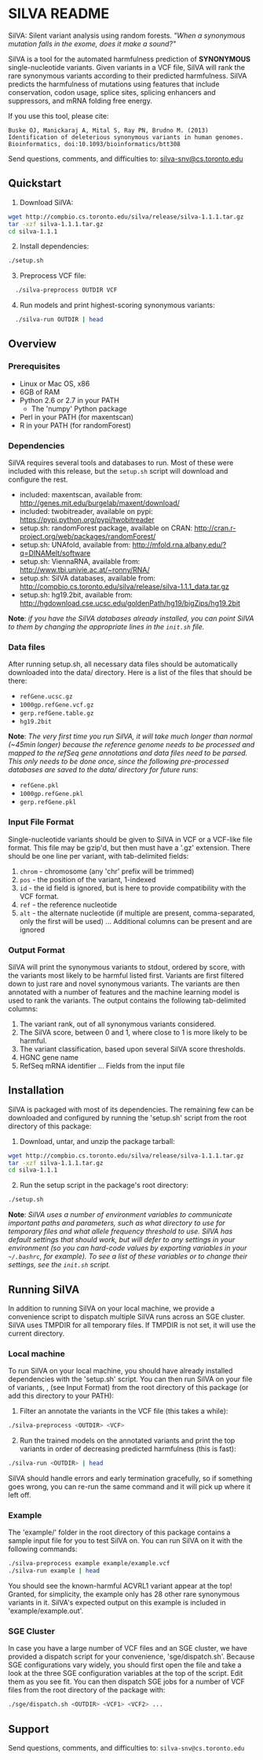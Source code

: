 # SILVA README #

SilVA: Silent variant analysis using random forests.
*"When a synonymous mutation falls in the exome, does it make a sound?"*


SilVA is a tool for the automated harmfulness prediction of **SYNONYMOUS** single-nucleotide variants. Given variants in a VCF file, SilVA will rank the rare synonymous variants according to their predicted harmfulness. SilVA predicts the harmfulness of mutations using features that include conservation, codon usage, splice sites, splicing enhancers and suppressors, and mRNA folding free energy.

If you use this tool, please cite:

    Buske OJ, Manickaraj A, Mital S, Ray PN, Brudno M. (2013)
    Identification of deleterious synonymous variants in human genomes.
    Bioinformatics, doi:10.1093/bioinformatics/btt308

Send questions, comments, and difficulties to: silva-snv@cs.toronto.edu


## Quickstart ##

1. Download SilVA:

  ```bash
wget http://compbio.cs.toronto.edu/silva/release/silva-1.1.1.tar.gz
tar -xzf silva-1.1.1.tar.gz
cd silva-1.1.1
```

2. Install dependencies:

  ```bash
./setup.sh
```

3. Preprocess VCF file:

  ```bash
    ./silva-preprocess OUTDIR VCF
```

4. Run models and print highest-scoring synonymous variants:

  ```bash
    ./silva-run OUTDIR | head
```

## Overview ##

### Prerequisites ###

- Linux or Mac OS, x86
- 6GB of RAM
- Python 2.6 or 2.7 in your PATH
  - The 'numpy' Python package
- Perl in your PATH (for maxentscan)
- R in your PATH (for randomForest)

### Dependencies ###

SilVA requires several tools and databases to run. Most of these were included with this release, but the `setup.sh` script will download and configure the rest.

- included: maxentscan, available from:
  http://genes.mit.edu/burgelab/maxent/download/
- included: twobitreader, available on pypi:
  https://pypi.python.org/pypi/twobitreader
- setup.sh: randomForest package, available on CRAN:
  http://cran.r-project.org/web/packages/randomForest/
- setup.sh: UNAfold, available from:
  http://mfold.rna.albany.edu/?q=DINAMelt/software
- setup.sh: ViennaRNA, available from:
  http://www.tbi.univie.ac.at/~ronny/RNA/
- setup.sh: SilVA databases, available from:
  http://compbio.cs.toronto.edu/silva/release/silva-1.1.1_data.tar.gz
- setup.sh: hg19.2bit, available from:
  http://hgdownload.cse.ucsc.edu/goldenPath/hg19/bigZips/hg19.2bit

**Note**: _if you have the SilVA databases already installed, you can point SilVA to them by changing the appropriate lines in the `init.sh` file._

### Data files ###

After running setup.sh, all necessary data files should be automatically downloaded into the data/ directory. Here is a list of the files that should be there:
- `refGene.ucsc.gz`
- `1000gp.refGene.vcf.gz`
- `gerp.refGene.table.gz`
- `hg19.2bit`

**Note**: _The very first time you run SilVA, it will take much longer than normal (~45min longer) because the reference genome needs to be processed and mapped to the refSeq gene annotations and data files need to be parsed. This only needs to be done once, since the following pre-processed databases are saved to the data/ directory for future runs:_
- `refGene.pkl`
- `1000gp.refGene.pkl`
- `gerp.refGene.pkl`

### Input File Format ###

Single-nucleotide variants should be given to SilVA in VCF or a VCF-like file format. This file may be gzip'd, but then must have a '.gz' extension. There should be one line per variant, with tab-delimited fields:

1. `chrom` - chromosome (any 'chr' prefix will be trimmed)
2. `pos` - the position of the variant, 1-indexed
3. `id` - the id field is ignored, but is here to provide compatibility with the VCF format.
4. `ref` - the reference nucleotide
5. `alt` - the alternate nucleotide (if multiple are present, comma-separated, only the first will be used)
... Additional columns can be present and are ignored

### Output Format ###

SilVA will print the synonymous variants to stdout, ordered by score, with the variants most likely to be harmful listed first. Variants are first filtered down to just rare and novel synonymous variants. The variants are then annotated with a number of features and the machine learning model is used to rank the variants. The output contains the following tab-delimited columns:

1. The variant rank, out of all synonymous variants considered.
2. The SilVA score, between 0 and 1, where close to 1 is more likely to be harmful.
3. The variant classification, based upon several SilVA score thresholds.
3. HGNC gene name
4. RefSeq mRNA identifier
... Fields from the input file


## Installation ##

SilVA is packaged with most of its dependencies. The remaining few can be downloaded and configured by running the 'setup.sh' script from the root directory of this package:

1. Download, untar, and unzip the package tarball:

  ```bash
wget http://compbio.cs.toronto.edu/silva/release/silva-1.1.1.tar.gz
tar -xzf silva-1.1.1.tar.gz
cd silva-1.1.1
```

2. Run the setup script in the package's root directory:

  ```bash
./setup.sh
```

**Note**: _SilVA uses a number of environment variables to communicate important paths and parameters, such as what directory to use for temporary files and what allele frequency threshold to use. SilVA has default settings that should work, but will defer to any settings in your environment (so you can hard-code values by exporting variables in your `~/.bashrc`, for example). To see a list of these variables or to change their settings, see the `init.sh` script._


## Running SilVA ##

In addition to running SilVA on your local machine, we provide a convenience script to dispatch multiple SilVA runs across an SGE cluster. SilVA uses TMPDIR for all temporary files. If TMPDIR is not set, it will use the current directory.

### Local machine ###

To run SilVA on your local machine, you should have already installed dependencies with the 'setup.sh' script. You can then run SilVA on your file of variants, <VCF>, (see Input Format) from the root directory of this package (or add this directory to your PATH):

1. Filter an annotate the variants in the VCF file (this takes a while):

  ```bash
./silva-preprocess <OUTDIR> <VCF>
```

2. Run the trained models on the annotated variants and print the top variants in order of decreasing predicted harmfulness (this is fast):

  ```bash
./silva-run <OUTDIR> | head
```

SilVA should handle errors and early termination gracefully, so if something goes wrong, you can re-run the same command and it will pick up where it left off.

### Example ###

The 'example/' folder in the root directory of this package contains a sample input file for you to test SilVA on. You can run SilVA on it with the following commands:

```bash
./silva-preprocess example example/example.vcf
./silva-run example | head
```

You should see the known-harmful ACVRL1 variant appear at the top! Granted, for simplicity, the example only has 28 other rare synonymous variants in it. SilVA's expected output on this example is included in 'example/example.out'.

### SGE Cluster ###

In case you have a large number of VCF files and an SGE cluster, we have provided a dispatch script for your convenience, 'sge/dispatch.sh'. Because SGE configurations vary widely, you should first open the file and take a look at the three SGE configuration variables at the top of the script. Edit them as you see fit. You can then dispatch SGE jobs for a number of VCF files from the root directory of the package with:

```bash
./sge/dispatch.sh <OUTDIR> <VCF1> <VCF2> ...
```

## Support ##

Send questions, comments, and difficulties to: `silva-snv@cs.toronto.edu`
